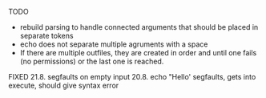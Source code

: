 TODO
- rebuild parsing to handle connected arguments that should be placed in separate tokens
- echo does not separate multiple agruments with a space
- If there are multiple outfiles, they are created in order and until one fails (no permissions) or the last one is reached.

FIXED
21.8. segfaults on empty input
20.8. echo "Hello' segfaults, gets into execute, should give syntax error
